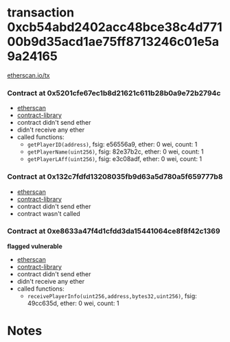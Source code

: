 # transaction 0xcb54abd2402acc48bce38c4d77100b9d35acd1ae75ff8713246c01e5a9a24165

[etherscan.io/tx](https://etherscan.io/tx/0xcb54abd2402acc48bce38c4d77100b9d35acd1ae75ff8713246c01e5a9a24165)


### Contract at 0x5201cfe67ec1b8d21621c611b28b0a9e72b2794c

* [etherscan](https://etherscan.io/address/0x5201cfe67ec1b8d21621c611b28b0a9e72b2794c)
* [contract-library](https://contract-library.com/contracts/Ethereum/5201cfe67ec1b8d21621c611b28b0a9e72b2794c)
* contract didn't send ether
* didn't receive any ether
* called functions:
    * `getPlayerID(address)`, fsig: e56556a9, ether: 0 wei, count: 1
    * `getPlayerName(uint256)`, fsig: 82e37b2c, ether: 0 wei, count: 1
    * `getPlayerLAff(uint256)`, fsig: e3c08adf, ether: 0 wei, count: 1


### Contract at 0x132c7fdfd13208035fb9d63a5d780a5f659777b8

* [etherscan](https://etherscan.io/address/0x132c7fdfd13208035fb9d63a5d780a5f659777b8)
* [contract-library](https://contract-library.com/contracts/Ethereum/132c7fdfd13208035fb9d63a5d780a5f659777b8)
* contract didn't send ether
* contract wasn't called


### Contract at 0xe8633a47f4d1cfdd3da15441064ce8f8f42c1369

**flagged vulnerable**

* [etherscan](https://etherscan.io/address/0xe8633a47f4d1cfdd3da15441064ce8f8f42c1369)
* [contract-library](https://contract-library.com/contracts/Ethereum/e8633a47f4d1cfdd3da15441064ce8f8f42c1369)
* contract didn't send ether
* didn't receive any ether
* called functions:
    * `receivePlayerInfo(uint256,address,bytes32,uint256)`, fsig: 49cc635d, ether: 0 wei, count: 1

# Notes

